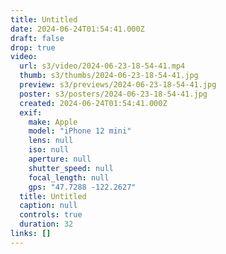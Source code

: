 ```yaml
---
title: Untitled
date: 2024-06-24T01:54:41.000Z
draft: false
drop: true
video:
  url: s3/video/2024-06-23-18-54-41.mp4
  thumb: s3/thumbs/2024-06-23-18-54-41.jpg
  preview: s3/previews/2024-06-23-18-54-41.jpg
  poster: s3/posters/2024-06-23-18-54-41.jpg
  created: 2024-06-24T01:54:41.000Z
  exif:
    make: Apple
    model: "iPhone 12 mini"
    lens: null
    iso: null
    aperture: null
    shutter_speed: null
    focal_length: null
    gps: "47.7288 -122.2627"
  title: Untitled
  caption: null
  controls: true
  duration: 32
links: []
---
```

